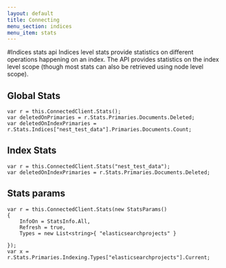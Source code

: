 ```yaml
---
layout: default
title: Connecting
menu_section: indices
menu_item: stats
---
```



#Indices stats api
Indices level stats provide statistics on different operations happening on an index. The API provides statistics on the index level scope (though most stats can also be retrieved using node level scope).

## Global Stats

	var r = this.ConnectedClient.Stats();
	var deletedOnPrimaries = r.Stats.Primaries.Documents.Deleted;
	var deletedOnIndexPrimaries = r.Stats.Indices["nest_test_data"].Primaries.Documents.Count;


## Index Stats

	var r = this.ConnectedClient.Stats("nest_test_data");
	var deletedOnIndexPrimaries = r.Stats.Primaries.Documents.Deleted;


## Stats params

	var r = this.ConnectedClient.Stats(new StatsParams()
	{
		InfoOn = StatsInfo.All,
		Refresh = true,
		Types = new List<string>{ "elasticsearchprojects" }

	});
	var x = r.Stats.Primaries.Indexing.Types["elasticsearchprojects"].Current;

